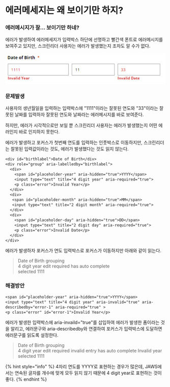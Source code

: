 # 에러메세지는 왜 보이기만 하지?

### 에러메시지가 잘... 보이기만 하네?

에러가 발생하여 에러메세지가 입력박스 하단에 선명하고 빨간색 폰트로 에러메시지를 보여주고 있지만, 스크린리더 사용자는 에러가 발생했는지 조차도 알 수가 없다.

![](../../.gitbook/assets/529.png)

### 문제발생

사용자의 생년월일을 입력하는 입력박스에 "1111"이라는 잘못된 연도와 "33"이라는 잘못된 날짜를 입력하자 잘못된 연도와 날짜라는 에러메시지를 바로 보여준다.

하지만, 에러가 시각적으로만 보일 뿐 스크린리더 사용자는 에러가 발생했는지 어떤 에러인지 바로 인지하지 못한다.

에러가 발생하고 포커스가 첫번째 연도를 입력하는 인풋박스로 이동하지만, 스크린리더는 잘못된 입력값이라는 것도, 에러가 발생했다는 것도 읽지 않는다.

```markup
<div id="birthlabel">Date of Birth</div> 
<div role="group" aria-labelledby="birthlabel">
  <div>
    <span id="placeholder-year" aria-hidden="true">YYYY</span>                                                
    <input type="text" title="4 digit year" aria-required="true">
    <p class="error">Invalid Year</p>
  </div>                                            
  <div>                                               
   <span id="placeholder-month" aria-hidden="true">MM</span>
   <input type="text" title="2 digit month" aria-required="true">                                   
  </div>                                            
  <div>
    <span id="placeholder-day" aria-hidden="true">DD</span>
    <input type="text" title="2 digit day" aria-required="true">
    <p class="error">Invalid Date</p>                                            
  </div>                                        
</div>    
```

에러가 발생하자 포커스가 연도 입력박스로 포커스가 이동하지만 아래와 같이 읽는다.

> Date of Birth grouping  
> 4 digit year edit required has auto complete  
> selected 1111

### 해결방안

```markup
<span id="placeholder-year" aria-hidden="true">YYYY</span>                                                
<input type="text" title="4 digit year" aria-invalid="true" aria-describedby="error-1" aria-required="true" >
<p class="error" id="error-1">Invalid Year</p>                                     
```

에러가 발생한 입력박스에 aria-invaild="true"를 삽입하여 에러가 발생한 폼이라는 것을 알리고, 에러문구와 aria-describedby와 연결하여 포커스가 입력박스에 도달하면 에러문구를 읽도록 설정한다.

> Date of Birth grouping  
> 4 digit year edit required invalid entry has auto complete Invalid year   
> selected 1111

{% hint style="info" %}
4자리 연도를 YYYY로 표현하는 경우가 많은데, JAWS에서는 연속된 글자를 개수에 맞게 모두 읽지 않기 때문에 4 digit year로 표현하는 것이 좋다.
{% endhint %}




